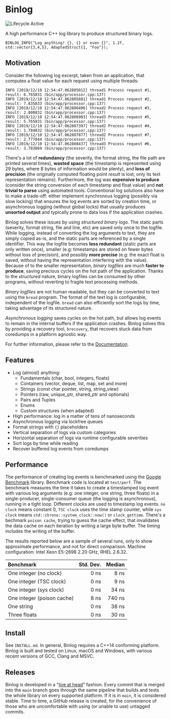 # Binlog

![Lifecycle Active](https://badgen.net/badge/Lifecycle/Active/green)  

A high performance C++ log library to produce structured binary logs.

    BINLOG_INFO("Log anything! {}, {} or even {}", 1.2f, std::vector{3,4,5}, AdaptedStruct{1, "Foo"});

## Motivation

Consider the following log excerpt, taken from an application, that
computes a float value for each request using multiple threads:

    INFO [2019/12/10 12:54:47.062805012] thread1 Process request #1, result: 6.765831 (bin/app/processor.cpp:137)
    INFO [2019/12/10 12:54:47.062805881] thread1 Process request #2, result: 7.835833 (bin/app/processor.cpp:137)
    INFO [2019/12/10 12:54:47.062806406] thread2 Process request #3, result: 2.800832 (bin/app/processor.cpp:137)
    INFO [2019/12/10 12:54:47.062806903] thread3 Process request #5, result: 5.765831 (bin/app/processor.cpp:137)
    INFO [2019/12/10 12:54:47.062807397] thread2 Process request #4, result: 1.784832 (bin/app/processor.cpp:137)
    INFO [2019/12/10 12:54:47.062807877] thread2 Process request #7, result: 2.777844 (bin/app/processor.cpp:137)
    INFO [2019/12/10 12:54:47.062808437] thread3 Process request #6, result: 3.783869 (bin/app/processor.cpp:137)

There's a lot of **redundancy** (the severity, the format string, the file path are printed several times),
**wasted space** (the timestamp is represented using 29 bytes, where 8 bytes of information would be plenty),
and **loss of precision** (the originally computed floating point _result_ is lost, only its text representation
remains). Furthermore, the log was **expensive to produce** (consider the string conversion of each timestamp
and float value) and **not trivial to parse** using automated tools. Conventional log solutions also have to
make a trade-off: either implement synchronous logging (possibly via slow locking) that ensures the
log events are sorted by creation time, or asynchronous logging (without global locks) that usually
produces **unsorted output** and typically prone to data loss if the application crashes.

Binlog solves these issues by using _structured binary logs_.
The static parts (severity, format string, file and line, etc) are saved only once to the logfile.
While logging, instead of converting the log arguments to text, they are simply copied as-is,
and the static parts are referenced by a single identifier.
This way the logfile becomes **less redundant** (static parts are only written once),
smaller (e.g: timestamps are stored on fewer bytes without loss of precision),
and possibly **more precise** (e.g: the exact float is saved, without having the representation
interfering with the value).
Because of to the smaller representation, _binary logfiles_ are much **faster to produce**,
saving precious cycles on the hot path of the application.
Thanks to the _structured_ nature, binary logfiles can be consumed by other programs,
without reverting to fragile text processing methods.

_Binary logfiles_ are not human readable, but they can be converted to text using the `bread` program.
The format of the text log is configurable, independent of the logfile.
`bread` can also efficiently sort the logs by time, taking advantage of its structured nature.

_Asynchronous logging_ saves cycles on the hot path, but allows log events to remain in the
internal buffers if the application crashes. Binlog solves this by providing a recovery tool,
`brecovery`, that recovers stuck data from coredumps in a platform agnostic way.

For further information, please refer to the [Documentation][].

## Features

 - Log (almost) anything:
   - Fundamentals (char, bool, integers, floats)
   - Containers (vector, deque, list, map, set and more)
   - Strings (const char pointer, string, string_view)
   - Pointers (raw, unique_ptr, shared_ptr and optionals)
   - Pairs and Tuples
   - Enums
   - Custom structures (when adapted)
 - High performance: log in a matter of tens of nanoseconds
 - Asynchronous logging via lockfree queues
 - Format strings with `{}` placeholders
 - Vertical separation of logs via custom categories
 - Horizontal separation of logs via runtime configurable severities
 - Sort logs by time while reading
 - Recover buffered log events from coredumps

## Performance

The performance of creating log events is benchmarked using the [Google Benchmark][] library.
Benchmark code is located at `test/perf`.
The benchmark measures the time it takes to create a timestamped log event with various
log arguments (e.g: one integer, one string, three floats) in a single-producer,
single-consumer queue (the logging is asynchronous), running in a tight loop.
Different clocks are used to timestamp log events. `no clock` means constant 0,
`TSC clock` uses the time stamp counter, while `sys clock` means
`std::chrono::system_clock::now()` or `clock_gettime`.
There's a bechmark `poison cache`, trying to guess the cache effect, that invalidates
the data cache on each iteration by writing a large byte buffer.
The timing includes the writing of the buffer.

The results reported below are a sample of several runs,
only to show approximate performance, and not for direct comparison.
Machine configuration: Intel Xeon E5-2698 2.20 GHz, RHEL 2.6.32.

| Benchmark                   | Std. Dev. | Median     |
|:----------------------------|----------:|-----------:|
| One integer (no clock)      |      0 ns |       8 ns |
| One integer (TSC clock)     |      0 ns |       9 ns |
| One integer (sys clock)     |      0 ns |      34 ns |
| One integer (poison cache)  |      8 ns |     740 ns |
| One string                  |      0 ns |      38 ns |
| Three floats                |      0 ns |      30 ns |

## Install

See `INSTALL.md`.
In general, Binlog requires a C++14 conforming platform.
Binlog is built and tested on Linux, macOS and Windows,
with various recent versions of GCC, Clang and MSVC.

[Documentation]: http://binlog.org/UserGuide.html
[Google Benchmark]: https://github.com/google/benchmark

## Releases

Binlog is developed in a "[live at head][]" fashion.
Every commit that is merged into the `main` branch goes through the same pipeline
that builds and tests the whole library on every supported platform.
If it is in `main`, it is considered stable. Time to time, a GitHub release is created,
for the convenience of those who are uncomfortable with using (or unable to use) untagged commits.

[live at head]: https://www.youtube.com/watch?v=tISy7EJQPzI

